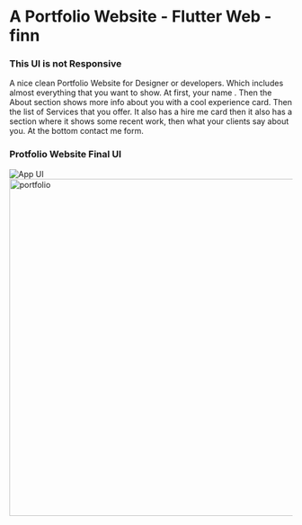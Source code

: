 # A Portfolio Website - Flutter Web - finn

### This UI is not Responsive

A nice clean Portfolio Website for Designer or developers. Which includes almost everything that you want to show. At first, your name . Then the About section shows more info about you with a cool experience card. Then the list of Services that you offer. It also has a hire me card then it also has a section where it shows some recent work, then what your clients say about you. At the bottom contact me form.

### Protfolio Website Final UI

![App UI](/intro.gif)
<br>
<img src="/Portfolio.png" alt="portfolio" width="600">
